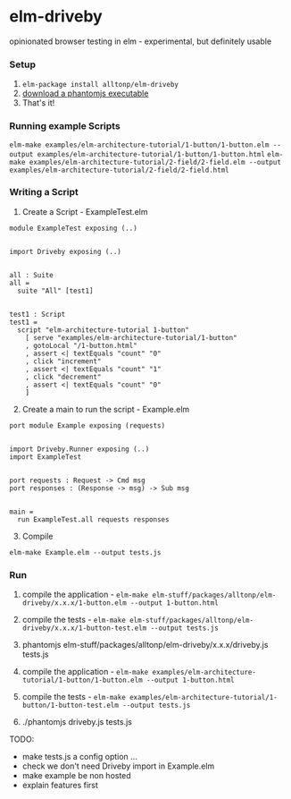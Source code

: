 # elm-driveby

opinionated browser testing in elm - experimental, but definitely usable

### Setup ###
1. ```elm-package install alltonp/elm-driveby```
2. [download a phantomjs executable](http://phantomjs.org/download.html)
3. That's it!


### Running example Scripts ###

```elm-make examples/elm-architecture-tutorial/1-button/1-button.elm --output examples/elm-architecture-tutorial/1-button/1-button.html```
```elm-make examples/elm-architecture-tutorial/2-field/2-field.elm --output examples/elm-architecture-tutorial/2-field/2-field.html```


### Writing a Script ###


1. Create a Script - ExampleTest.elm

 ```
 module ExampleTest exposing (..)


 import Driveby exposing (..)


 all : Suite
 all =
   suite "All" [test1]


 test1 : Script
 test1 =
   script "elm-architecture-tutorial 1-button"
     [ serve "examples/elm-architecture-tutorial/1-button"
     , gotoLocal "/1-button.html"
     , assert <| textEquals "count" "0"
     , click "increment"
     , assert <| textEquals "count" "1"
     , click "decrement"
     , assert <| textEquals "count" "0"
     ]
 ```


2. Create a main to run the script - Example.elm

 ```
 port module Example exposing (requests)


 import Driveby.Runner exposing (..)
 import ExampleTest


 port requests : Request -> Cmd msg
 port responses : (Response -> msg) -> Sub msg


 main =
   run ExampleTest.all requests responses
```

3. Compile

```
elm-make Example.elm --output tests.js
```


### Run ###
1. compile the application - ```elm-make elm-stuff/packages/alltonp/elm-driveby/x.x.x/1-button.elm --output 1-button.html```
2. compile the tests - ```elm-make elm-stuff/packages/alltonp/elm-driveby/x.x.x/1-button-test.elm --output tests.js```
3. phantomjs elm-stuff/packages/alltonp/elm-driveby/x.x.x/driveby.js tests.js

1. compile the application - ```elm-make examples/elm-architecture-tutorial/1-button/1-button.elm --output 1-button.html```
2. compile the tests - ```elm-make examples/elm-architecture-tutorial/1-button/1-button-test.elm --output tests.js```
3. ./phantomjs driveby.js tests.js

TODO:
- make tests.js a config option ...
- check we don't need Driveby import in Example.elm
- make example be non hosted
- explain features first
